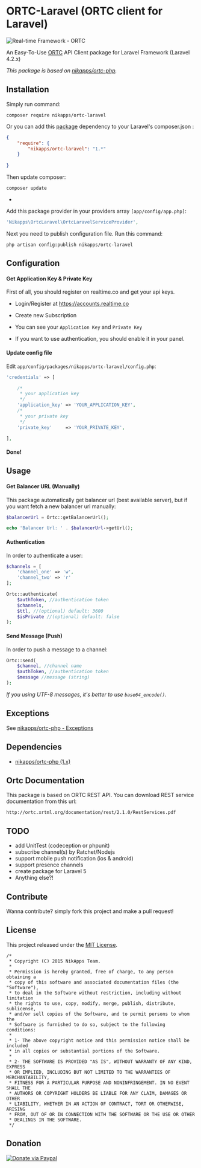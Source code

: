 # ORTC-Laravel (ORTC client for Laravel)

![Real-time Framework - ORTC](https://www.dropbox.com/s/z6by8jind9s3m5v/realtime.png?raw=1)

An Easy-To-Use [ORTC](http://framework.realtime.co/messaging) API Client package for Laravel Framework (Laravel 4.2.x)

*This package is based on [nikapps/ortc-php](https://github.com/nikapps/ortc-php).*

## Installation

Simply run command:

```
composer require nikapps/ortc-laravel
```

Or you can add this [package](https://packagist.org/packages/nikapps/ortc-laravel) dependency to your Laravel's composer.json :

~~~json
{
    "require": {
        "nikapps/ortc-laravel": "1.*"
    }
    
}
~~~

Then update composer:

```
composer update
```

-

Add this package provider in your providers array `[app/config/app.php]`:

~~~php
'Nikapps\OrtcLaravel\OrtcLaravelServiceProvider',
~~~

Next you need to publish configuration file. Run this command:

```
php artisan config:publish nikapps/ortc-laravel
```


## Configuration

#### Get Application Key & Private Key
First of all, you should register on realtime.co and get your api keys.

* Login/Register at https://accounts.realtime.co

* Create new Subscription 

* You can see your `Application Key` and `Private Key`

* If you want to use authentication, you should enable it in your panel.

#### Update config file

Edit `app/config/packages/nikapps/ortc-laravel/config.php`:

~~~php
'credentials' => [

    /*
     * your application key
     */
    'application_key' => 'YOUR_APPLICATION_KEY',
    /*
     * your private key
     */
    'private_key'     => 'YOUR_PRIVATE_KEY',

],
~~~

#### Done!

## Usage

#### Get Balancer URL (Manually)

This package automatically get balancer url (best available server), but if you want fetch a new balancer url manually:

~~~php
$balancerUrl = Ortc::getBalancerUrl();

echo 'Balancer Url: ' . $balancerUrl->getUrl();
~~~

#### Authentication
In order to authenticate a user:

~~~php
$channels = [
	'channel_one' => 'w',
	'channel_two' => 'r'
];

Ortc::authenticate(
	$authToken, //authentication token
	$channels,
	$ttl, //(optional) default: 3600
	$isPrivate //(optional) default: false
);
~~~

#### Send Message (Push)
In order to push a message to a channel:

~~~php
Ortc::send(
	$channel, //channel name
	$authToken, //authentication token
	$message //message (string)
);
~~~

*If you using UTF-8 messages, it's better to use `base64_encode()`.*

## Exceptions
See [nikapps/ortc-php - Exceptions](https://github.com/nikapps/ortc-php#exceptions)


## Dependencies

* [nikapps/ortc-php (1.x)](https://packagist.org/packages/nikapps/ortc-php)


## Ortc Documentation
This package is based on ORTC REST API. You can download REST service documentation from this url:

```
http://ortc.xrtml.org/documentation/rest/2.1.0/RestServices.pdf
```

## TODO

* add UnitTest (codeception or phpunit)
* subscribe channel(s) by Ratchet/Nodejs
* support mobile push notification (ios & android)
* support presence channels
* create package for Laravel 5
* Anything else?!

## Contribute

Wanna contribute? simply fork this project and make a pull request!


## License
This project released under the [MIT License](http://opensource.org/licenses/mit-license.php).

```
/*
 * Copyright (C) 2015 NikApps Team.
 *
 * Permission is hereby granted, free of charge, to any person obtaining a
 * copy of this software and associated documentation files (the "Software"),
 * to deal in the Software without restriction, including without limitation
 * the rights to use, copy, modify, merge, publish, distribute, sublicense,
 * and/or sell copies of the Software, and to permit persons to whom the
 * Software is furnished to do so, subject to the following conditions:
 *
 * 1- The above copyright notice and this permission notice shall be included
 * in all copies or substantial portions of the Software.
 *
 * 2- THE SOFTWARE IS PROVIDED "AS IS", WITHOUT WARRANTY OF ANY KIND, EXPRESS
 * OR IMPLIED, INCLUDING BUT NOT LIMITED TO THE WARRANTIES OF MERCHANTABILITY,
 * FITNESS FOR A PARTICULAR PURPOSE AND NONINFRINGEMENT. IN NO EVENT SHALL THE
 * AUTHORS OR COPYRIGHT HOLDERS BE LIABLE FOR ANY CLAIM, DAMAGES OR OTHER
 * LIABILITY, WHETHER IN AN ACTION OF CONTRACT, TORT OR OTHERWISE, ARISING
 * FROM, OUT OF OR IN CONNECTION WITH THE SOFTWARE OR THE USE OR OTHER
 * DEALINGS IN THE SOFTWARE.
 */
```

## Donation

[![Donate via Paypal](https://www.paypalobjects.com/en_US/i/btn/btn_donateCC_LG.gif)](https://www.paypal.com/cgi-bin/webscr?cmd=_s-xclick&hosted_button_id=G3WRCRDXJD6A8)
